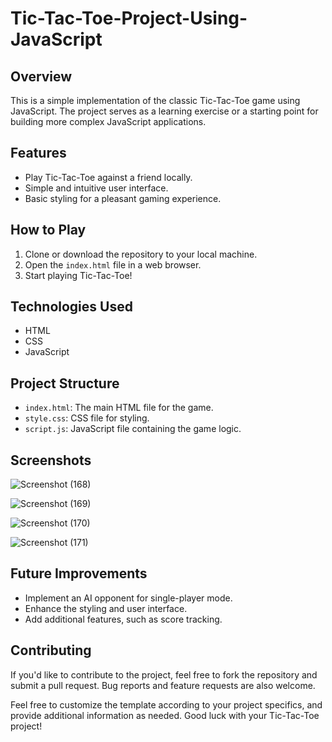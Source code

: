 # Tic-Tac-Toe-Project-Using-JavaScript

## Overview

This is a simple implementation of the classic Tic-Tac-Toe game using JavaScript. The project serves as a learning exercise or a starting point for building more complex JavaScript applications.

## Features

- Play Tic-Tac-Toe against a friend locally.
- Simple and intuitive user interface.
- Basic styling for a pleasant gaming experience.

## How to Play

1. Clone or download the repository to your local machine.
2. Open the `index.html` file in a web browser.
3. Start playing Tic-Tac-Toe!

## Technologies Used

- HTML
- CSS
- JavaScript

## Project Structure

- `index.html`: The main HTML file for the game.
- `style.css`: CSS file for styling.
- `script.js`: JavaScript file containing the game logic.

## Screenshots

![Screenshot (168)](https://github.com/Rudraksh28/Tic-Tac-Toe-Project-Using-JavaScript/assets/155412000/ccf4879e-2364-4d5a-a54e-bb62cba7f2b5)

![Screenshot (169)](https://github.com/Rudraksh28/Tic-Tac-Toe-Project-Using-JavaScript/assets/155412000/6e84ba6a-834c-48d9-b1d8-47c978ca2023)

![Screenshot (170)](https://github.com/Rudraksh28/Tic-Tac-Toe-Project-Using-JavaScript/assets/155412000/55566841-f8d0-46c7-a655-977376b31a62)

![Screenshot (171)](https://github.com/Rudraksh28/Tic-Tac-Toe-Project-Using-JavaScript/assets/155412000/8e8420f0-b5c9-4de4-aece-a7a747b28605)

## Future Improvements

- Implement an AI opponent for single-player mode.
- Enhance the styling and user interface.
- Add additional features, such as score tracking.

## Contributing

If you'd like to contribute to the project, feel free to fork the repository and submit a pull request. Bug reports and feature requests are also welcome.

Feel free to customize the template according to your project specifics, and provide additional information as needed. Good luck with your Tic-Tac-Toe project!

